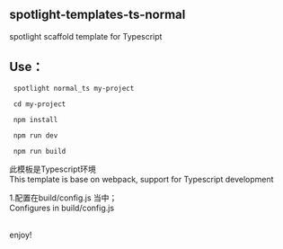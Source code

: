 ## spotlight-templates-ts-normal
spotlight scaffold template for Typescript<br>

## Use：

     spotlight normal_ts my-project

     cd my-project

     npm install

     npm run dev

     npm run build

此模板是Typescript环境<br>
This template is base on webpack, support for Typescript development <br>

1.配置在build/config.js 当中；<br>
  Configures in build/config.js <br><br>

enjoy!
